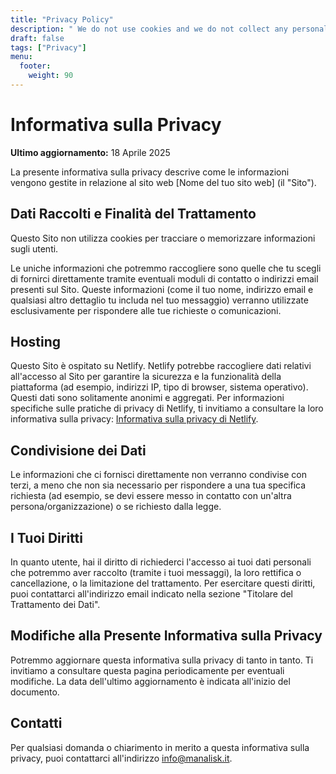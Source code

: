 ```yaml
---
title: "Privacy Policy"
description: " We do not use cookies and we do not collect any personal data."
draft: false
tags: ["Privacy"]
menu:
  footer:
    weight: 90
---
```



<!-- **TL;DR**: We do not use cookies and we do not collect any personal data.

## Website visitors

- No personal information is collected.
- No information is stored in the browser.
- No information is shared with, sent to or sold to third-parties.
- No information is shared with advertising companies.
- No information is mined and harvested for personal and behavioral trends.
- No information is monetized.

## Information we collect and what we use it for

The server hosting this site can collect the following information:

- Page URL
- HTTP Referrer
- Browser
- Operating system
- Device type
- IP address

All logs are discarded in every release.

## Contact us

[Contact us](/hugo-bootstrap-theme/contact/) if you have any questions.

Effective Date: *15th May 2022* -->

# Informativa sulla Privacy

**Ultimo aggiornamento:** 18 Aprile 2025

La presente informativa sulla privacy descrive come le informazioni vengono gestite in relazione al sito web [Nome del tuo sito web] (il "Sito").

## Dati Raccolti e Finalità del Trattamento

Questo Sito non utilizza cookies per tracciare o memorizzare informazioni sugli utenti.

Le uniche informazioni che potremmo raccogliere sono quelle che tu scegli di fornirci direttamente tramite eventuali moduli di contatto o indirizzi email presenti sul Sito. Queste informazioni (come il tuo nome, indirizzo email e qualsiasi altro dettaglio tu includa nel tuo messaggio) verranno utilizzate esclusivamente per rispondere alle tue richieste o comunicazioni.

## Hosting

Questo Sito è ospitato su Netlify. Netlify potrebbe raccogliere dati relativi all'accesso al Sito per garantire la sicurezza e la funzionalità della piattaforma (ad esempio, indirizzi IP, tipo di browser, sistema operativo). Questi dati sono solitamente anonimi e aggregati. Per informazioni specifiche sulle pratiche di privacy di Netlify, ti invitiamo a consultare la loro informativa sulla privacy: [Informativa sulla privacy di Netlify](https://www.netlify.com/privacy/).


## Condivisione dei Dati

Le informazioni che ci fornisci direttamente non verranno condivise con terzi, a meno che non sia necessario per rispondere a una tua specifica richiesta (ad esempio, se devi essere messo in contatto con un'altra persona/organizzazione) o se richiesto dalla legge.

## I Tuoi Diritti

In quanto utente, hai il diritto di richiederci l'accesso ai tuoi dati personali che potremmo aver raccolto (tramite i tuoi messaggi), la loro rettifica o cancellazione, o la limitazione del trattamento. Per esercitare questi diritti, puoi contattarci all'indirizzo email indicato nella sezione "Titolare del Trattamento dei Dati".

## Modifiche alla Presente Informativa sulla Privacy

Potremmo aggiornare questa informativa sulla privacy di tanto in tanto. Ti invitiamo a consultare questa pagina periodicamente per eventuali modifiche. La data dell'ultimo aggiornamento è indicata all'inizio del documento.

## Contatti

Per qualsiasi domanda o chiarimento in merito a questa informativa sulla privacy, puoi contattarci all'indirizzo [info@manalisk.it](mailto:info@manalisk.it).